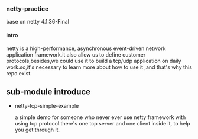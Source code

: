### netty-practice
base on netty 4.1.36-Final

#### intro
netty is a high-performance, asynchronous event-driven network application framework.it also
allow us to define customer protocols,besides,we could use it to build a tcp/udp application on 
daily work.so,it's necessary to learn more about how to use it ,and that's why this repo exist.

## sub-module introduce

- netty-tcp-simple-example

  a simple demo for someone who never ever use netty framework with using tcp protocol.there's one
  tcp server and one client inside it, to help you get through it.
   